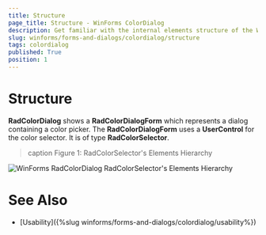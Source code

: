 ```yaml
---
title: Structure
page_title: Structure - WinForms ColorDialog
description: Get familiar with the internal elements structure of the WinForms ColorDialog. 
slug: winforms/forms-and-dialogs/colordialog/structure
tags: colordialog
published: True
position: 1 
---
```


# Structure 

__RadColorDialog__ shows a __RadColorDialogForm__ which represents a dialog containing a color picker. The __RadColorDialogForm__ uses a __UserControl__ for the color selector. It is of type __RadColorSelector__.

>caption Figure 1: RadColorSelector's Elements Hierarchy

![WinForms RadColorDialog RadColorSelector's Elements Hierarchy](images/colordialog-structure001.png)


# See Also

* [Usability]({%slug winforms/forms-and-dialogs/colordialog/usability%})
